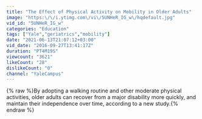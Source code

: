 ```yaml
---
title: "The Effect of Physical Activity on Mobility in Older Adults"
image: "https:\/\/i.ytimg.com\/vi\/5UNHeR_IG_w\/hqdefault.jpg"
vid_id: "5UNHeR_IG_w"
categories: "Education"
tags: ["Yale","geriatrics","mobility"]
date: "2021-06-13T21:07:12+03:00"
vid_date: "2016-09-27T13:41:17Z"
duration: "PT4M19S"
viewcount: "3621"
likeCount: "28"
dislikeCount: "0"
channel: "YaleCampus"
---
```

{% raw %}By adopting a walking routine and other moderate physical activities, older adults can recover from a major disability more quickly, and maintain their independence over time, according to a new study.{% endraw %}
